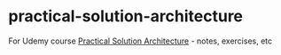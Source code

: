 # practical-solution-architecture

For Udemy course [Practical Solution Architecture](https://www.udemy.com/course/practical-solution-architecture) - notes, exercises, etc